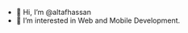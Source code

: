 - 👋 Hi, I’m @altafhassan
- 👀 I’m interested in Web and Mobile Development.

<!---
altafhassan/altafhassan is a ✨ special ✨ repository because its `README.md` (this file) appears on your GitHub profile.
You can click the Preview link to take a look at your changes.
--->
